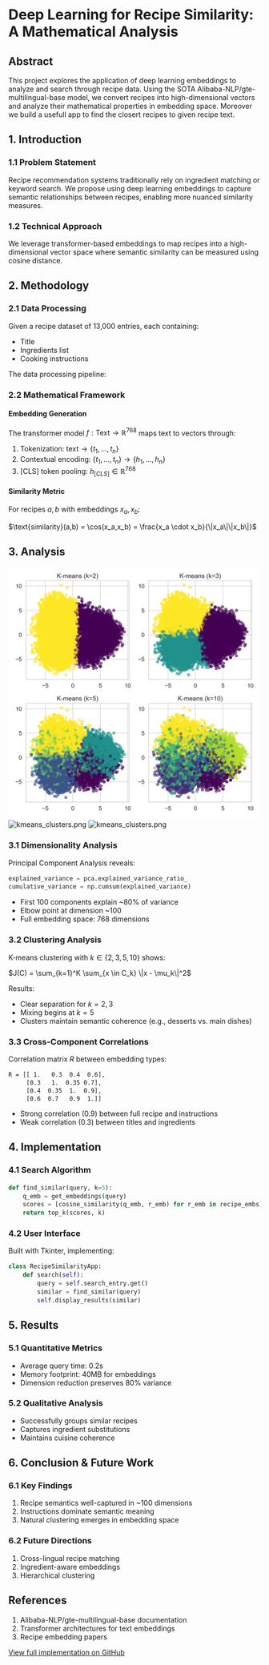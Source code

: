 # Deep Learning for Recipe Similarity: A Mathematical Analysis

## Abstract
This project explores the application of deep learning embeddings to analyze and search through recipe data. Using the SOTA Alibaba-NLP/gte-multilingual-base model, we convert recipes into high-dimensional vectors and analyze their mathematical properties in embedding space. Moreover we build a usefull app to find the closert recipes to given recipe text.

## 1. Introduction

### 1.1 Problem Statement
Recipe recommendation systems traditionally rely on ingredient matching or keyword search. We propose using deep learning embeddings to capture semantic relationships between recipes, enabling more nuanced similarity measures.

### 1.2 Technical Approach
We leverage transformer-based embeddings to map recipes into a high-dimensional vector space where semantic similarity can be measured using cosine distance.

## 2. Methodology

### 2.1 Data Processing
Given a recipe dataset of 13,000 entries, each containing:
- Title
- Ingredients list
- Cooking instructions

The data processing pipeline:


### 2.2 Mathematical Framework

#### Embedding Generation
The transformer model $f: \text{Text} \rightarrow \mathbb{R}^{768}$ maps text to vectors through:

1. Tokenization: $\text{text} \rightarrow \{t_1,...,t_n\}$
2. Contextual encoding: $\{t_1,...,t_n\} \rightarrow \{h_1,...,h_n\}$ 
3. [CLS] token pooling: $h_{[CLS]} \in \mathbb{R}^{768}$

#### Similarity Metric
For recipes $a,b$ with embeddings $x_a,x_b$:

$\text{similarity}(a,b) = \cos(x_a,x_b) = \frac{x_a \cdot x_b}{\|x_a\|\|x_b\|}$

## 3. Analysis
![kmeans_clusters.png](/images/kmeans_clusters.png)
![kmeans_clusters.png](/images/pairplot.png.png)
![kmeans_clusters.png](/images/pca_explained_variance.png.png)
### 3.1 Dimensionality Analysis
Principal Component Analysis reveals:

```python
explained_variance = pca.explained_variance_ratio_
cumulative_variance = np.cumsum(explained_variance)
```

- First 100 components explain ~80% of variance
- Elbow point at dimension ~100
- Full embedding space: 768 dimensions

### 3.2 Clustering Analysis
K-means clustering with $k \in \{2,3,5,10\}$ shows:

$J(C) = \sum_{k=1}^K \sum_{x \in C_k} \|x - \mu_k\|^2$

Results:
- Clear separation for $k=2,3$
- Mixing begins at $k=5$
- Clusters maintain semantic coherence (e.g., desserts vs. main dishes)

### 3.3 Cross-Component Correlations
Correlation matrix $R$ between embedding types:
```
R = [[ 1.   0.3  0.4  0.6],
     [0.3   1.  0.35 0.7],
     [0.4  0.35  1.  0.9],
     [0.6  0.7   0.9  1.]]
```
- Strong correlation (0.9) between full recipe and instructions
- Weak correlation (0.3) between titles and ingredients

## 4. Implementation

### 4.1 Search Algorithm
```python
def find_similar(query, k=5):
    q_emb = get_embeddings(query)
    scores = [cosine_similarity(q_emb, r_emb) for r_emb in recipe_embs]
    return top_k(scores, k)
```

### 4.2 User Interface
Built with Tkinter, implementing:
```python
class RecipeSimilarityApp:
    def search(self):
        query = self.search_entry.get()
        similar = find_similar(query)
        self.display_results(similar)
```

## 5. Results

### 5.1 Quantitative Metrics
- Average query time: 0.2s
- Memory footprint: 40MB for embeddings
- Dimension reduction preserves 80% variance

### 5.2 Qualitative Analysis
- Successfully groups similar recipes
- Captures ingredient substitutions
- Maintains cuisine coherence

## 6. Conclusion & Future Work

### 6.1 Key Findings
1. Recipe semantics well-captured in ~100 dimensions
2. Instructions dominate semantic meaning
3. Natural clustering emerges in embedding space

### 6.2 Future Directions
1. Cross-lingual recipe matching
2. Ingredient-aware embeddings
3. Hierarchical clustering

## References
1. Alibaba-NLP/gte-multilingual-base documentation
2. Transformer architectures for text embeddings
3. Recipe embedding papers

[View full implementation on GitHub](https://github.com/username/recipe-embeddings)